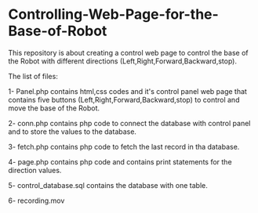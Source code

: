 # Controlling-Web-Page-for-the-Base-of-Robot

This repository is about creating a control web page to control the base of the Robot with different directions (Left,Right,Forward,Backward,stop).

The list of files:

1- Panel.php contains html,css codes and it's control panel web page that contains five buttons (Left,Right,Forward,Backward,stop) to control and move the base  of the Robot.

2- conn.php contains php code to connect the database with control panel and to store the values to the database.

3- fetch.php contains php code to fetch the last record in tha database.

4- page.php contains php code and contains print statements for the direction values.

5- control_database.sql contains the database with one table.

6- recording.mov
